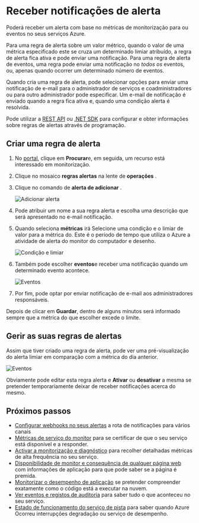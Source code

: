 <properties
    pageTitle="Receber notificações de alerta para serviços Azure | Microsoft Azure"
    description="Ser notificado quando as condições de regras de alerta forem cumpridas."
    authors="rboucher"
    manager="carolz"
    editor=""
    services="monitoring-and-diagnostics"
    documentationCenter="monitoring-and-diagnostics"/>

<tags
    ms.service="monitoring-and-diagnostics"
    ms.workload="na"
    ms.tgt_pltfrm="na"
    ms.devlang="na"
    ms.topic="article"
    ms.date="09/08/2015"
    ms.author="robb"/>

# <a name="receive-alert-notifications"></a>Receber notificações de alerta

Poderá receber um alerta com base no métricas de monitorização para ou eventos no seus serviços Azure.

Para uma regra de alerta sobre um valor métrico, quando o valor de uma métrica especificado este se cruza um determinado limiar atribuído, a regra de alerta fica ativa e pode enviar uma notificação. Para uma regra de alerta de eventos, uma regra pode enviar uma notificação no *todos os* eventos, ou, apenas quando ocorrer um determinado número de eventos.

Quando cria uma regra de alerta, pode selecionar opções para enviar uma notificação de e-mail para o administrador de serviços e coadministradores ou para outro administrador pode especificar. Um e-mail de notificação é enviado quando a regra fica ativa e, quando uma condição alerta é resolvida.

Pode utilizar a [REST API](https://msdn.microsoft.com/library/azure/dn931945.aspx) ou [.NET SDK](https://www.nuget.org/packages/Microsoft.Azure.Insights/) para configurar e obter informações sobre regras de alertas através de programação.

## <a name="create-an-alert-rule"></a>Criar uma regra de alerta

1. No [portal](https://portal.azure.com/), clique em **Procurar**e, em seguida, um recurso está interessado em monitorização.

2. Clique no mosaico **regras alertas** na lente de **operações** .

3. Clique no comando de **alerta de adicionar** .

    ![Adicionar alerta](./media/insights-receive-alert-notifications/Insights_AddAlert.png)

4. Pode atribuir um nome a sua regra alerta e escolha uma descrição que será apresentado no e-mail notificação.

5. Quando seleciona **métricas** irá Selecione uma condição e o limiar de valor para a métrica do. Este é o período de tempo que utiliza o Azure a atividade de alerta do monitor do computador e desenho.

    ![Condição e limiar](./media/insights-receive-alert-notifications/Insights_ConditionAndThreshold.png)

6. Também pode escolher **eventos**e receber uma notificação quando um determinado evento acontece.

    ![Eventos](./media/insights-receive-alert-notifications/Insights_Events.png)

7. Por fim, pode optar por enviar notificação de e-mail aos administradores responsáveis.

Depois de clicar em **Guardar**, dentro de alguns minutos será informado sempre que a métrica do que escolher excede o limite.

## <a name="managing-your-alert-rules"></a>Gerir as suas regras de alertas

Assim que tiver criado uma regra de alerta, pode ver uma pré-visualização do alerta limiar em comparação com a métrica do dia anterior.

![Eventos](./media/insights-receive-alert-notifications/Insights_EditAlert.png)


Obviamente pode editar esta regra alerta e **Ativar** ou **desativar** a mesma se pretender temporariamente deixar de receber notificações acerca do mesmo.

## <a name="next-steps"></a>Próximos passos

* [Configurar webhooks no seus alertas](insights-webhooks-alerts.md) a rota de notificações para vários canais
* [Métricas de serviço do monitor](insights-how-to-customize-monitoring.md) para se certificar de que o seu serviço está disponível e a responder.
* [Activar a monitorização e diagnóstico](insights-how-to-use-diagnostics.md) para recolher detalhadas métricas de alta frequência no seu serviço.
* [Disponibilidade de monitor e consequência de qualquer página web](../application-insights/app-insights-monitor-web-app-availability.md) com informações de aplicação para que pode saber se a página é premida.
* [Monitorizar o desempenho de aplicação](../application-insights/app-insights-azure-web-apps.md) se pretender compreender exatamente como o código está a executar na nuvem.
* [Ver eventos e registos de auditoria](insights-debugging-with-events.md) para saber tudo o que aconteceu no seu serviço.
* [Estado de funcionamento do serviço de pista](insights-service-health.md) para saber quando Azure Ocorreu interrupções degradação ou serviço de desempenho.
